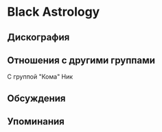 # Black Astrology



## Дискография


## Отношения с другими группами

C группой "Кома" Ник

## Обсуждения


## Упоминания

